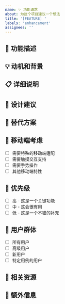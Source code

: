 ```yaml
---
name: ✨ 功能请求
about: 为这个项目建议一个想法
title: '[FEATURE] '
labels: 'enhancement'
assignees: ''
---
```


## 🎯 功能描述
<!-- 清晰简洁地描述你想要的功能 -->

## 💡 动机和背景
<!-- 这个功能请求是否与某个问题相关？请描述 -->
<!-- 例如：我总是对 [...] 感到沮丧，因为 [...] -->

## 📋 详细说明
<!-- 清晰简洁地描述你希望发生什么 -->

## 🎨 设计建议
<!-- 如果你有具体的设计想法，请描述 -->

## 🔄 替代方案
<!-- 清晰简洁地描述你考虑过的任何替代解决方案或功能 -->

## 📱 移动端考虑
<!-- 这个功能在移动端应该如何工作？ -->
- [ ] 需要特殊的移动端适配
- [ ] 需要触摸交互支持
- [ ] 需要手势操作
- [ ] 其他移动端特性

## 🎯 优先级
<!-- 这个功能对你有多重要？ -->
- [ ] 高 - 这是一个关键功能
- [ ] 中 - 这会很有用
- [ ] 低 - 这是一个不错的补充

## 👥 用户群体
<!-- 谁会从这个功能中受益？ -->
- [ ] 所有用户
- [ ] 高级用户
- [ ] 新用户
- [ ] 特定用例的用户

## 🔗 相关资源
<!-- 任何相关的链接、文档或参考资料 -->

## 📝 额外信息
<!-- 添加任何其他关于功能请求的信息 -->